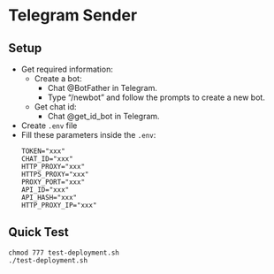 # Telegram Sender

## Setup
- Get required information:
    - Create a bot:
        - Chat @BotFather in Telegram.
        - Type “/newbot” and follow the prompts to create a new bot.
    - Get chat id:
        - Chat @get_id_bot in Telegram.
- Create `.env` file
- Fill these parameters inside the `.env`:
    ```
    TOKEN="xxx"
    CHAT_ID="xxx"
    HTTP_PROXY="xxx"
    HTTPS_PROXY="xxx"
    PROXY_PORT="xxx"
    API_ID="xxx"
    API_HASH="xxx"
    HTTP_PROXY_IP="xxx"
    ```

## Quick Test
```{bash}
chmod 777 test-deployment.sh
./test-deployment.sh
```